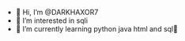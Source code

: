 - 👋 Hi, I’m @DARKHAXOR7
- 👀 I’m interested in sqli
- 🌱 I’m currently learning python java html and sql🙂

<!---
DARKHAXOR7/DARKHAXOR7 is a ✨ special ✨ repository because its `README.md` (this file) appears on your GitHub profile.
You can click the Preview link to take a look at your changes.
--->
